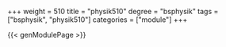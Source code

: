 +++
weight = 510
title = "physik510"
degree = "bsphysik"
tags = ["bsphysik", "physik510"]
categories = ["module"]
+++

{{< genModulePage >}}
